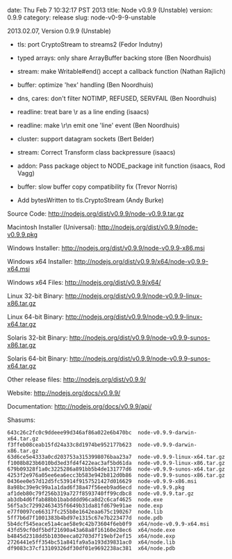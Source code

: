 date: Thu Feb  7 10:32:17 PST 2013
title: Node v0.9.9 (Unstable)
version: 0.9.9
category: release
slug: node-v0-9-9-unstable

2013.02.07, Version 0.9.9 (Unstable)

* tls: port CryptoStream to streams2 (Fedor Indutny)

* typed arrays: only share ArrayBuffer backing store (Ben Noordhuis)

* stream: make Writable#end() accept a callback function (Nathan Rajlich)

* buffer: optimize 'hex' handling (Ben Noordhuis)

* dns, cares: don't filter NOTIMP, REFUSED, SERVFAIL (Ben Noordhuis)

* readline: treat bare \r as a line ending (isaacs)

* readline: make \r\n emit one 'line' event (Ben Noordhuis)

* cluster: support datagram sockets (Bert Belder)

* stream: Correct Transform class backpressure (isaacs)

* addon: Pass package object to NODE_package init function (isaacs, Rod Vagg)

* buffer: slow buffer copy compatibility fix (Trevor Norris)

* Add bytesWritten to tls.CryptoStream (Andy Burke)


Source Code: http://nodejs.org/dist/v0.9.9/node-v0.9.9.tar.gz

Macintosh Installer (Universal): http://nodejs.org/dist/v0.9.9/node-v0.9.9.pkg

Windows Installer: http://nodejs.org/dist/v0.9.9/node-v0.9.9-x86.msi

Windows x64 Installer: http://nodejs.org/dist/v0.9.9/x64/node-v0.9.9-x64.msi

Windows x64 Files: http://nodejs.org/dist/v0.9.9/x64/

Linux 32-bit Binary: http://nodejs.org/dist/v0.9.9/node-v0.9.9-linux-x86.tar.gz

Linux 64-bit Binary: http://nodejs.org/dist/v0.9.9/node-v0.9.9-linux-x64.tar.gz

Solaris 32-bit Binary: http://nodejs.org/dist/v0.9.9/node-v0.9.9-sunos-x86.tar.gz

Solaris 64-bit Binary: http://nodejs.org/dist/v0.9.9/node-v0.9.9-sunos-x64.tar.gz

Other release files: http://nodejs.org/dist/v0.9.9/

Website: http://nodejs.org/docs/v0.9.9/

Documentation: http://nodejs.org/docs/v0.9.9/api/

Shasums:
```
643c26c2fc0c9ddeee99d346af86a022e6b470bc  node-v0.9.9-darwin-x64.tar.gz
f3ffeb08ceab15fd24a33c8d1974be952177b623  node-v0.9.9-darwin-x86.tar.gz
63d6ce5e4333a0cd203753a3153998076baa23a7  node-v0.9.9-linux-x64.tar.gz
f1008b823b6010bd3ed3fd4f422eac3af5bd61da  node-v0.9.9-linux-x86.tar.gz
679b09328f1a0c3225286a891bb5b4de131777d6  node-v0.9.9-sunos-x64.tar.gz
4253f2e976a05ee6ea6ecc3b583e942b812d0b86  node-v0.9.9-sunos-x86.tar.gz
0436ee0e57d12d5fc53914f9157521427d016629  node-v0.9.9-x86.msi
8a98bc39e9c99a1a1dad6f38a47f56eeb9ad6ecd  node-v0.9.9.pkg
af1deb80c79f256b319a727f8593740ff99cdbc8  node-v0.9.9.tar.gz
ab3db4d6ffab88bb1babdddd96ca8d2c6caf4625  node.exe
56f5a3c72992463435f6649b31da81fd679e91ae  node.exp
e77f0097ce66317fc255b8e1642eaa675c190267  node.lib
5ff7b6d7f1001383b4bd97e1315c67e7b223477d  node.pdb
5b4dcf545eace51a4cae58e9c42b73604f6eb0f9  x64/node-v0.9.9-x64.msi
43fd59cf0df5bdf21690a43a68a8f16160e28ec6  x64/node.exe
b4845d2318dd5b1030eeca02703d7f19ebf2ef15  x64/node.exp
2726441e5ff354bc51a841fa9a5a193d39831ac0  x64/node.lib
df9083c37cf13109326df30df01e9692238ac381  x64/node.pdb
```
